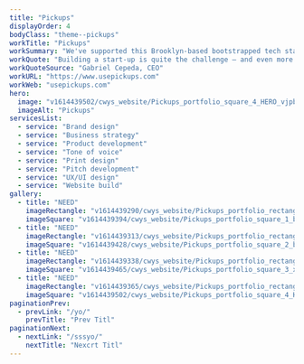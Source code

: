 ```yaml
---
title: "Pickups"
displayOrder: 4
bodyClass: "theme--pickups"
workTitle: "Pickups"
workSummary: "We've supported this Brooklyn-based bootstrapped tech start-up from concept to capital raising, creating a stand-out brand with compelling messaging to drive interest from customers, partners and the Venture Capital community."
workQuote: "Building a start-up is quite the challenge – and even more so when you're bootstrapped. Curious Ways joined our journey early on and made us feel like they were enduring the long nights with us. They bring high energy, vast imagination, humility, and open mindedness to all creative discussions. Even beyond creativity, Curious Ways helps you to find your 'why' by guiding you into further discovery and by asking the right questions. No traditional firm would've taken such an approach."
workQuoteSource: "Gabriel Cepeda, CEO"
workURL: "https://www.usepickups.com"
workWeb: "usepickups.com"
hero:
  image: "v1614439502/cwys_website/Pickups_portfolio_square_4_HERO_vjpb5l"
  imageAlt: "Pickups"
servicesList:
  - service: "Brand design"
  - service: "Business strategy"
  - service: "Product development"
  - service: "Tone of voice"
  - service: "Print design"
  - service: "Pitch development"
  - service: "UX/UI design"
  - service: "Website build"
gallery:
  - title: "NEED"
    imageRectangle: "v1614439290/cwys_website/Pickups_portfolio_rectangle_1_e8zrfp"
    imageSquare: "v1614439394/cwys_website/Pickups_portfolio_square_1_bxwsmq"
  - title: "NEED"
    imageRectangle: "v1614439313/cwys_website/Pickups_portfolio_rectangle_2_opvzr7"
    imageSquare: "v1614439428/cwys_website/Pickups_portfolio_square_2_blor4r"
  - title: "NEED"
    imageRectangle: "v1614439338/cwys_website/Pickups_portfolio_rectangle_3_qejh2r"
    imageSquare: "v1614439465/cwys_website/Pickups_portfolio_square_3_xzaswf"
  - title: "NEED"
    imageRectangle: "v1614439365/cwys_website/Pickups_portfolio_rectangle_4_qjx5in"
    imageSquare: "v1614439502/cwys_website/Pickups_portfolio_square_4_HERO_vjpb5l"
paginationPrev:
  - prevLink: "/yo/"
    prevTitle: "Prev Titl"
paginationNext:
  - nextLink: "/sssyo/"
    nextTitle: "Nexcrt Titl"
---
```

